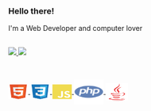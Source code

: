 ### Hello there!

I'm a Web Developer and computer lover

##

<div>
  <a href="https://github.com/CastroGabriel-hub">
  <img height="180em" src="https://github-readme-stats.vercel.app/api?username=CastroGabriel-hub&show_icons=true&theme=dracula&include_all_commits=true&count_private=true">
  <img height="180em" src="https://github-readme-stats.vercel.app/api/top-langs/?username=CastroGabriel-hub&layout=compact&langs_count=7&theme=dracula">
</div>
  
##
  
  <div style="display: inline_block"><br>
  <img align="center" alt="Castro-HTML" height="30" width="40" src="https://raw.githubusercontent.com/devicons/devicon/master/icons/html5/html5-original.svg">
  <img align="center" alt="Castro-CSS" height="30" width="40" src="https://raw.githubusercontent.com/devicons/devicon/master/icons/css3/css3-original.svg">
  <img align="center" alt="Castro-Js" height="30" width="40" src="https://raw.githubusercontent.com/devicons/devicon/master/icons/javascript/javascript-plain.svg">
  <img align="center" alt="Castro-PHP" height="50" width="60" src="https://raw.githubusercontent.com/devicons/devicon/master/icons/php/php-plain.svg">
  <img align="center" alt="Castro-Java" height="35" width="45" src="https://raw.githubusercontent.com/devicons/devicon/master/icons/java/java-plain.svg">
</div>
